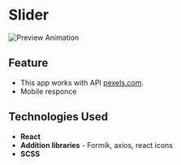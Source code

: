 # Slider
![Preview Animation](https://github.com/akoval29/Slider-pexels.com/blob/main/public/preview.gif)
## Feature
- This app works with API [pexels.com](https://www.pexels.com/api/).
- Mobile responce
## Technologies Used
- **React**
- **Addition libraries** - Formik, axios, react icons
- **SCSS** 
